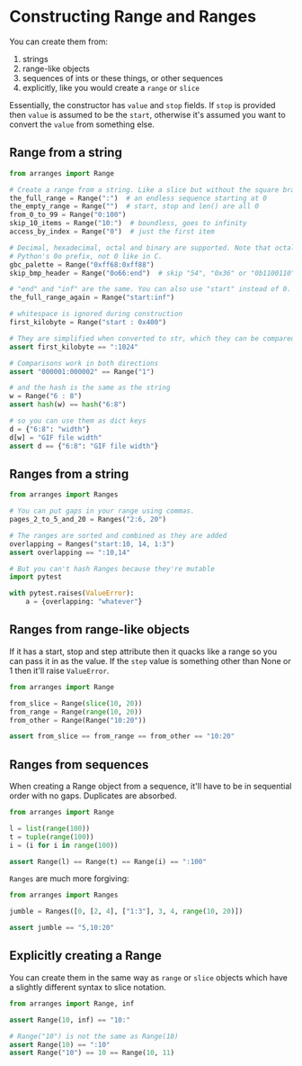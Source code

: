 # Constructing Range and Ranges

You can create them from:

1. strings
2. range-like objects
3. sequences of ints or these things, or other sequences
4. explicitly, like you would create a `range` or `slice`

Essentially, the constructor has `value` and `stop` fields. If `stop` is
provided then `value` is assumed to be the `start`, otherwise it's assumed
you want to convert the `value` from something else.

## Range from a string

```python
from arranges import Range

# Create a range from a string. Like a slice but without the square brackets.
the_full_range = Range(":")  # an endless sequence starting at 0
the_empty_range = Range("")  # start, stop and len() are all 0
from_0_to_99 = Range("0:100")
skip_10_items = Range("10:")  # boundless, goes to infinity
access_by_index = Range("0")  # just the first item

# Decimal, hexadecimal, octal and binary are supported. Note that octal uses
# Python's 0o prefix, not 0 like in C.
gbc_palette = Range("0xff68:0xff88")
skip_bmp_header = Range("0o66:end")  # skip "54", "0x36" or "0b1100110" bytes

# "end" and "inf" are the same. You can also use "start" instead of 0.
the_full_range_again = Range("start:inf")

# whitespace is ignored during construction
first_kilobyte = Range("start : 0x400")

# They are simplified when converted to str, which they can be compared with.
assert first_kilobyte == ":1024"

# Comparisons work in both directions
assert "000001:000002" == Range("1")

# and the hash is the same as the string
w = Range("6 : 8")
assert hash(w) == hash("6:8")

# so you can use them as dict keys
d = {"6:8": "width"}
d[w] = "GIF file width"
assert d == {"6:8": "GIF file width"}
```

## Ranges from a string

```python
from arranges import Ranges

# You can put gaps in your range using commas.
pages_2_to_5_and_20 = Ranges("2:6, 20")

# The ranges are sorted and combined as they are added
overlapping = Ranges("start:10, 14, 1:3")
assert overlapping == ":10,14"

# But you can't hash Ranges because they're mutable
import pytest

with pytest.raises(ValueError):
    a = {overlapping: "whatever"}
```

## Ranges from range-like objects

If it has a start, stop and step attribute then it quacks like a range so you
can pass it in as the value. If the `step` value is something other than None
or 1 then it'll raise `ValueError`.

```python
from arranges import Range

from_slice = Range(slice(10, 20))
from_range = Range(range(10, 20))
from_other = Range(Range("10:20"))

assert from_slice == from_range == from_other == "10:20"
```

## Ranges from sequences

When creating a Range object from a sequence, it'll have to be in sequential
order with no gaps. Duplicates are absorbed.

```python
from arranges import Range

l = list(range(100))
t = tuple(range(100))
i = (i for i in range(100))

assert Range(l) == Range(t) == Range(i) == ":100"
```

`Ranges` are much more forgiving:

```python
from arranges import Ranges

jumble = Ranges([0, [2, 4], ["1:3"], 3, 4, range(10, 20)])

assert jumble == "5,10:20"
```

## Explicitly creating a Range

You can create them in the same way as `range` or `slice` objects which have a
slightly different syntax to slice notation.

```python
from arranges import Range, inf

assert Range(10, inf) == "10:"

# Range("10") is not the same as Range(10)
assert Range(10) == ":10"
assert Range("10") == 10 == Range(10, 11)
```
